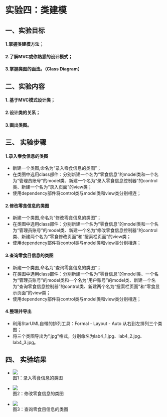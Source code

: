 # 实验四：类建模  

## 一、实验目标
 
#### 1.掌握类建模方法；
#### 2.了解MVC或你熟悉的设计模式；
#### 3.掌握类图的画法。（Class Diagram）

## 二、实验内容  

#### 1. 基于MVC模式设计类；
#### 2.设计类的关系；
#### 3.画出类图。 
  

## 三、 实验步骤

#### 1.录入零食信息的类图
- 新建一个类图,命名为“录入零食信息的类图”；
- 在类图中选用class部件：分别新建一个名为“零食信息”的model类和一个名为“管理员账号”的model类、新建一个名为“录入零食信息控制器”的control类、新建一个名为“录入页面”的view类；
- 使用dependency部件将control类与model类和view类分别相连；

#### 2.修改零食信息的类图
- 新建一个类图,命名为“修改零食信息的类图”；
- 在类图中选用class部件：分别新建一个名为“零食信息”的model类和一个名为“管理员账号”的model类、新建一个名为“修改零食信息控制器”的control类、新建两个名为“零食修改页面”和“搜索栏页面”的view类；
- 使用dependency部件将control类与model类和view类分别相连；

#### 3.查询零食目信息的类图
- 新建一个类图,命名为“查询零食信息的类图”；
- 在类图中选用class部件：分别新建一个名为“零食信息”的model类、一个名为“管理员账号”的model类和一个名为“用户账号”的model类、新建一个名为“查询零食信息控制器”的control类、新建两个名为“搜索栏页面”和“零食显示页面”的view类；
- 使用dependency部件将control类与model类和view类分别相连；

#### 4.整理并导出
- 利用StarUML自带的排列工具：Formal - Layout - Auto 从右到左排列三个类图；
- 将三个类图导出为“.jpg”格式，分别命名为lab4_1.jpg、lab4_2.jpg、lab4_3.jpg。

## 四、 实验结果  

- ![](./lab4_1.jpg)  
图1：录入零食信息的类图

- ![](./lab4_2.jpg)  
图2：修改零食信息的类图

- ![](./lab4_3.jpg)  
图3：查询零食目信息的类图
